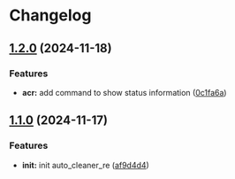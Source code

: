 # Changelog

## [1.2.0](https://github.com/Moraxyc/MCDRPlugins/compare/auto_cleaner_re-v1.1.0...auto_cleaner_re-v1.2.0) (2024-11-18)


### Features

* **acr:** add command to show status information ([0c1fa6a](https://github.com/Moraxyc/MCDRPlugins/commit/0c1fa6a3507d4d19cba0be9ba0876250cf6ee71f))

## [1.1.0](https://github.com/Moraxyc/MCDRPlugins/compare/auto_cleaner_re-v1.0.0...auto_cleaner_re-v1.1.0) (2024-11-17)


### Features

* **init:** init auto_cleaner_re ([af9d4d4](https://github.com/Moraxyc/MCDRPlugins/commit/af9d4d49e34539f1daeddaef15825e4f547e9705))
